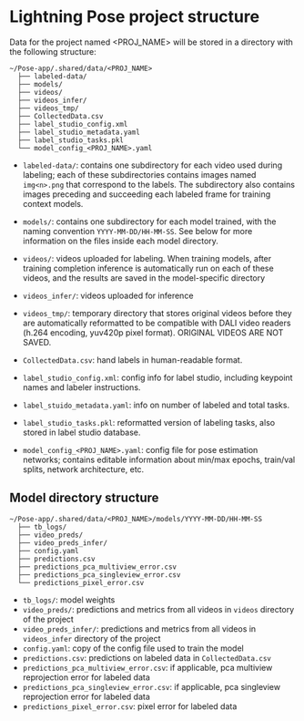 # Lightning Pose project structure

Data for the project named <PROJ_NAME> will be stored in a directory with the following structure:

    ~/Pose-app/.shared/data/<PROJ_NAME>
      ├── labeled-data/
      ├── models/
      ├── videos/
      ├── videos_infer/
      ├── videos_tmp/
      ├── CollectedData.csv
      ├── label_studio_config.xml
      ├── label_studio_metadata.yaml
      ├── label_studio_tasks.pkl
      └── model_config_<PROJ_NAME>.yaml
      
* `labeled-data/`: contains one subdirectory for each video used during labeling; 
each of these subdirectories contains images named `img<n>.png` that correspond to the labels.
The subdirectory also contains images preceding and succeeding each labeled frame for training 
context models.

* `models/`: contains one subdirectory for each model trained, with the naming convention 
`YYYY-MM-DD/HH-MM-SS`. See below for more information on the files inside each model directory.

* `videos/`: videos uploaded for labeling. When training models, after training completion inference
is automatically run on each of these videos, and the results are saved in the model-specific 
directory 

* `videos_infer/`: videos uploaded for inference

* `videos_tmp/`: temporary directory that stores original videos before they are automatically 
reformatted to be compatible with DALI video readers (h.264 encoding, yuv420p pixel format). 
ORIGINAL VIDEOS ARE NOT SAVED.

* `CollectedData.csv`: hand labels in human-readable format.

* `label_studio_config.xml`: config info for label studio, including keypoint names and labeler 
instructions.

* `label_stuido_metadata.yaml`: info on number of labeled and total tasks.

* `label_studio_tasks.pkl`: reformatted version of labeling tasks, also stored in label studio 
database.

* `model_config_<PROJ_NAME>.yaml`: config file for pose estimation networks; contains editable
information about min/max epochs, train/val splits, network architecture, etc.

## Model directory structure

    ~/Pose-app/.shared/data/<PROJ_NAME>/models/YYYY-MM-DD/HH-MM-SS
      ├── tb_logs/
      ├── video_preds/
      ├── video_preds_infer/
      ├── config.yaml
      ├── predictions.csv
      ├── predictions_pca_multiview_error.csv
      ├── predictions_pca_singleview_error.csv
      └── predictions_pixel_error.csv

* `tb_logs/`: model weights
* `video_preds/`: predictions and metrics from all videos in `videos` directory of the project 
* `video_preds_infer/`: predictions and metrics from all videos in `videos_infer` directory of the 
project 
* `config.yaml`: copy of the config file used to train the model 
* `predictions.csv`: predictions on labeled data in `CollectedData.csv`
* `predictions_pca_multiview_error.csv`: 
if applicable, pca multiview reprojection error for labeled data
* `predictions_pca_singleview_error.csv`: 
if applicable, pca singleview reprojection error for labeled data
* `predictions_pixel_error.csv`: pixel error for labeled data

